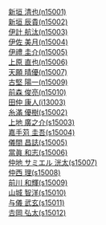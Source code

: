<a href='http://n15001.github.io/habitat/' target='_blank'>新垣 清也(n15001)</a>  
<a href='http://n15002.github.io/habitat/' target='_blank'>新垣 辰貴(n15002)</a>  
<a href='http://n15003.github.io/habitat/' target='_blank'>伊計 航汰(n15003)</a>  
<a href='http://n15004.github.io/habitat/' target='_blank'>伊佐 美月(n15004)</a>  
<a href='http://n15005.github.io/habitat/' target='_blank'>伊禮 圭介(n15005)</a>  
<a href='http://n15006.github.io/habitat/' target='_blank'>上原 直也(n15006)</a>  
<a href='http://n15007.github.io/habitat/' target='_blank'>天願 晴優(n15007)</a>  
<a href='http://n15009.github.io/habitat/' target='_blank'>古堅 陽一(n15009)</a>  
<a href='http://n15010.github.io/habitat/' target='_blank'>前森 俊亮(n15010)</a>  
<a href='http://i13003.github.io/habitat/' target='_blank'>田仲 康人(i13003)</a>  
<a href='http://s15002.github.io/habitat/' target='_blank'>糸滿 優樹(s15002)</a>  
<a href='http://s15003.github.io/habitat/' target='_blank'>上地 廣之介(s15003)</a>  
<a href='http://s15004.github.io/habitat/' target='_blank'>嘉手苅 圭吾(s15004)</a>  
<a href='http://s15005.github.io/habitat/' target='_blank'>儀間 昌誌(s15005)</a>  
<a href='http://s15006.github.io/habitat/' target='_blank'>當眞 和志(s15006)</a>  
<a href='http://s15007.github.io/habitat/' target='_blank'>仲地 サミエル 洸太(s15007)</a>  
<a href='http://s15008.github.io/habitat/' target='_blank'>仲西 理(s15008)</a>  
<a href='http://s15009.github.io/habitat/' target='_blank'>前川 和輝(s15009)</a>  
<a href='http://s15010.github.io/habitat/' target='_blank'>山城 智洋(s15010)</a>  
<a href='http://s15011.github.io/habitat/' target='_blank'>与儀 武玄(s15011)</a>  
<a href='http://s15012.github.io/habitat/' target='_blank'>𠮷岡 弘太(s15012)</a>  
